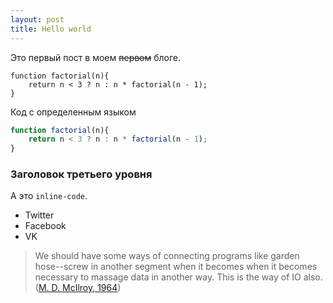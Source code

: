 ```yaml
---
layout: post
title: Hello world
---
```


Это первый пост в моем ~~первом~~ блоге.

	function factorial(n){
		return n < 3 ? n : n * factorial(n - 1);
	}

Код с определенным языком

```javascript
function factorial(n){
	return n < 3 ? n : n * factorial(n - 1);
}
```

### Заголовок третьего уровня

А это `inline-code`.

 * Twitter
 * Facebook
 * VK

> We should have some ways of connecting programs like garden hose--screw in another segment when it becomes when it becomes necessary to massage data in another way. This is the way of IO also. ([M. D. McIlroy, 1964][1])

 [1]: http://cm.bell-labs.com/who/dmr/mdmpipe.html
